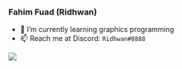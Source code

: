 ### Fahim Fuad (Ridhwan)

- 🌱 I’m currently learning graphics programming
- 📫 Reach me at Discord: `Ridhwan#8888`

![](https://github-readme-stats.vercel.app/api?username=fahimfuad&theme=react&show_icons=true)
